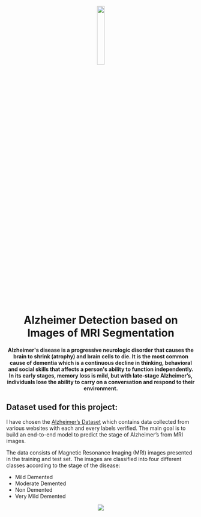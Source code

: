 <p align="center">
	<img src="https://user-images.githubusercontent.com/64346030/136689649-d8b746aa-3115-40ca-bbdb-9357344e2d11.png" width=20%/>
<h1 align="center">Alzheimer Detection based on Images of MRI Segmentation</h1>
<h4 align="center"> Alzheimer's disease is a progressive neurologic disorder that causes the brain to shrink (atrophy) and brain cells to die. It is the most common cause of dementia which is a continuous decline in thinking, behavioral and social skills that affects a person's ability to function independently.
In its early stages, memory loss is mild, but with late-stage Alzheimer’s, individuals lose the ability to carry on a conversation and respond to their environment.<h4>
</p>

## Dataset used for this project:
	
I have chosen the [Alzheimer’s Dataset](https://www.kaggle.com/tourist55/alzheimers-dataset-4-class-of-images) which contains data collected from various websites with each and every labels verified. The main goal is to build an end-to-end model to predict the stage of Alzheimer’s from MRI images.

The data consists of Magnetic Resonance Imaging (MRI) images presented in the training and test set. The images are classified into four different classes according to the stage of the disease:
	
- Mild Demented
- Moderate Demented
- Non Demented
- Very Mild Demented

<p align="center">
	<img src="https://user-images.githubusercontent.com/64346030/136690060-e8699831-f90c-4e49-b385-2537e07fcb40.png">
	</p>
